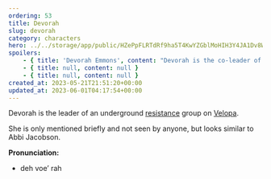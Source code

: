 ```yaml
---
ordering: 53
title: Devorah
slug: devorah
category: characters
hero: ../../storage/app/public/HZePpFLRTdRf9ha5T4KwYZGblMoHIH3Y4JA1Dv8W.jpg
spoilers:
    - { title: 'Devorah Emmons', content: "Devorah is the co-leader of an underground [resistance](/category/culture-history/resistance) group on [Velopa](/category/planets-cities/velopa) with her partner, [Quinn](/category/characters/quinn).\r\n\r\nShe is only mentioned briefly and not seen by anyone, but looks similar to Abbi Jacobson.\r\n\r\n**Pronunciation:**\r\n- deh voe’ rah\r\n- em’ muns" }
    - { title: null, content: null }
    - { title: null, content: null }
created_at: 2023-05-21T21:51:20+00:00
updated_at: 2023-06-01T04:17:54+00:00
---
```

Devorah is the leader of an underground [resistance](/category/culture-history/resistance) group on [Velopa](/category/planets-cities/velopa).

She is only mentioned briefly and not seen by anyone, but looks similar to Abbi Jacobson.

**Pronunciation:**
- deh voe’ rah